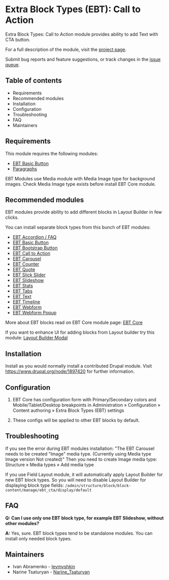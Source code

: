 # Extra Block Types (EBT): Call to Action

Extra Block Types: Call to Action module provides ability
to add Text with CTA button.

For a full description of the module, visit the
[project page](https://www.drupal.org/project/ebt_cta).

Submit bug reports and feature suggestions, or track changes in the
[issue queue](https://www.drupal.org/project/issues/ebt_cta).


## Table of contents

- Requirements
- Recommended modules
- Installation
- Configuration
- Troubleshooting
- FAQ
- Maintainers


## Requirements

This module requires the following modules:

- [EBT Basic Button](https://www.drupal.org/project/ebt_basic_button)
- [Paragraphs](https://www.drupal.org/project/paragraphs)

EBT Modules use Media module with Media Image type for background images.
Check Media Image type exists before install EBT Core module.


## Recommended modules

EBT modules provide ability to add different blocks
in Layout Builder in few clicks.

You can install separate block types from this bunch of EBT modules:

- [EBT Accordion / FAQ](https://www.drupal.org/project/ebt_accordion)
- [EBT Basic Button](https://www.drupal.org/project/ebt_basic_button)
- [EBT Bootstrap Button](https://www.drupal.org/project/ebt_bootstrap_button)
- [EBT Call to Action](https://www.drupal.org/project/ebt_cta)
- [EBT Carousel](https://www.drupal.org/project/ebt_carousel)
- [EBT Counter](https://www.drupal.org/project/ebt_counter)
- [EBT Quote](https://www.drupal.org/project/ebt_quote)
- [EBT Slick Slider](https://www.drupal.org/project/ebt_slick_slider)
- [EBT Slideshow](https://www.drupal.org/project/ebt_slideshow)
- [EBT Stats](https://www.drupal.org/project/ebt_stats)
- [EBT Tabs](https://www.drupal.org/project/ebt_tabs)
- [EBT Text](https://www.drupal.org/project/ebt_text)
- [EBT Timeline](https://www.drupal.org/project/ebt_timeline)
- [EBT Webform](https://www.drupal.org/project/ebt_webform)
- [EBT Webform Popup](https://www.drupal.org/project/ebt_webform_popup)

More about EBT blocks read on EBT Core module page:
[EBT Core](https://www.drupal.org/project/ebt_core)

If you want to enhance UI for adding blocks from Layout builder try this module:
[Layout Builder Modal](https://www.drupal.org/project/layout_builder_modal)


## Installation

Install as you would normally install a contributed Drupal module. Visit
https://www.drupal.org/node/1897420 for further information.


## Configuration

1. EBT Core has configuration form with Primary/Secondary colors
   and Mobile/Tablet/Desktop breakpoints in
   Administration » Configuration » Content authoring
   » Extra Block Types (EBT) settings

2. These configs will be applied to other EBT blocks by default.


## Troubleshooting

If you see the error during EBT modules installation:
"The EBT Carousel needs to be created "Image" media type.
(Currently using Media type Image version Not created)"
Then you need to create Image media type:
Structure » Media types » Add media type

If you use Field Layout module,
it will automatically apply Layout Builder for new EBT block types.
So you will need to disable Layout Builder for displaying block type fields:
`/admin/structure/block/block-content/manage/ebt_cta/display/default`


## FAQ

**Q: Can I use only one EBT block type, for example EBT Slideshow, without other modules?**

**A:** Yes, sure. EBT block types tend to be standalone modules.
       You can install only needed block types.


## Maintainers

- Ivan Abramenko - [levmyshkin](https://www.drupal.org/u/levmyshkin)
- Narine Tsaturyan - [Narine_Tsaturyan](https://www.drupal.org/u/narine_tsaturyan)

